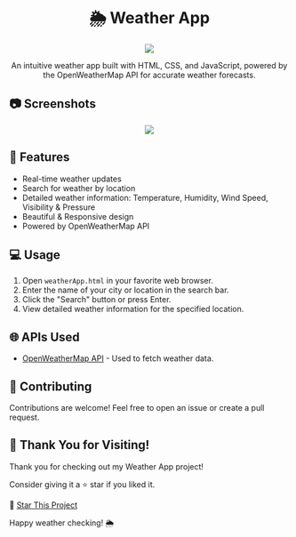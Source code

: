 <h1 align="center">🌦️ Weather App</h1>

<p align="center">
  <img src="![image](https://github.com/i-Swati/Weather-App/assets/137554521/905cdfdf-8764-4f28-b38f-fefba2449f14)">
</p>

<p align="center">
  An intuitive weather app built with HTML, CSS, and JavaScript, powered by the OpenWeatherMap API for accurate weather forecasts.
</p>

## 📷 Screenshots

<p align="center">
  <img src=![Uploading image.png…]()>
</p>




## 🚀 Features

- Real-time weather updates
- Search for weather by location
- Detailed weather information: Temperature, Humidity, Wind Speed, Visibility & Pressure
- Beautiful & Responsive design
- Powered by OpenWeatherMap API

## 💻 Usage

1. Open `weatherApp.html` in your favorite web browser.
2. Enter the name of your city or location in the search bar.
3. Click the "Search" button or press Enter.
4. View detailed weather information for the specified location.

## 🌐 APIs Used

- [OpenWeatherMap API](https://openweathermap.org/api) - Used to fetch weather data.

## 🤝 Contributing

Contributions are welcome! Feel free to open an issue or create a pull request.

## 🙏 Thank You for Visiting!

Thank you for checking out my Weather App project! 

Consider giving it a ⭐️ star if you liked it.

🌟 [Star This Project](https://github.com/i-Swati/Weather-App)

Happy weather checking! 🌦️

